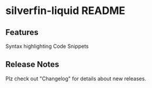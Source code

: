 # silverfin-liquid README

## Features

Syntax highlighting
Code Snippets

## Release Notes

Plz check out "Changelog" for details about new releases.
